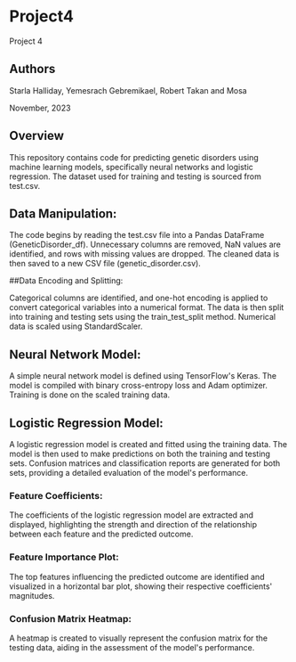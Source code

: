# Project4
Project 4


## Authors

Starla Halliday, Yemesrach Gebremikael, Robert Takan and Mosa

November, 2023

## Overview

This repository contains code for predicting genetic disorders using machine learning models, specifically neural networks and logistic regression. The dataset used for training and testing is sourced from test.csv.

## Data Manipulation:

The code begins by reading the test.csv file into a Pandas DataFrame (GeneticDisorder_df).
Unnecessary columns are removed, NaN values are identified, and rows with missing values are dropped.
The cleaned data is then saved to a new CSV file (genetic_disorder.csv).

##Data Encoding and Splitting:

Categorical columns are identified, and one-hot encoding is applied to convert categorical variables into a numerical format.
The data is then split into training and testing sets using the train_test_split method. 
Numerical data is scaled using StandardScaler.

## Neural Network Model:

A simple neural network model is defined using TensorFlow's Keras.
The model is compiled with binary cross-entropy loss and Adam optimizer. Training is done on the scaled training data.

## Logistic Regression Model:

A logistic regression model is created and fitted using the training data.
The model is then used to make predictions on both the training and testing sets.
Confusion matrices and classification reports are generated for both sets, providing a detailed evaluation of the model's performance.

### Feature Coefficients:

The coefficients of the logistic regression model are extracted and displayed, highlighting the strength and direction of the relationship between each feature and the predicted outcome.

### Feature Importance Plot:

The top features influencing the predicted outcome are identified and visualized in a horizontal bar plot, showing their respective coefficients' magnitudes.

### Confusion Matrix Heatmap:

A heatmap is created to visually represent the confusion matrix for the testing data, aiding in the assessment of the model's performance.
